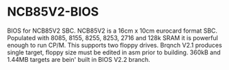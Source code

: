 NCB85V2-BIOS
============

BIOS for NCB85V2 SBC. NCB85V2 is a 16cm x 10cm eurocard format SBC. Populated with 8085, 8155, 8255, 8253, 2716
and 128k SRAM it is powerful enough to run CP/M. This supports two floppy drives. Brqnch V2.1 produces single target, floppy size must be edited in asm prior to building. 360kB and 1.44MB targets are bein' built in BIOS V2.2 branch.
